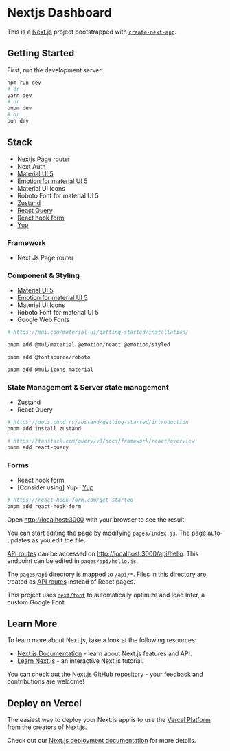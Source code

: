 # Nextjs Dashboard

This is a [Next.js](https://nextjs.org/) project bootstrapped with [`create-next-app`](https://github.com/vercel/next.js/tree/canary/packages/create-next-app).

## Getting Started

First, run the development server:

```bash
npm run dev
# or
yarn dev
# or
pnpm dev
# or
bun dev
```

## Stack

- Nextjs Page router
- Next Auth
- [Material UI 5](https://mui.com/material-ui/getting-started/installation/)
- [Emotion for material UI 5](https://emotion.sh/)
- Material UI Icons
- Roboto Font for material UI 5
- [Zustand](https://docs.pmnd.rs/zustand/getting-started/introduction)
- [React Query](https://tanstack.com/query/latest/docs/framework/react/overview)
- [React hook form](https://react-hook-form.com/get-started)
- [Yup](https://github.com/jquense/yup)

### Framework

- Next Js Page router

### Component & Styling

- [Material UI 5](https://mui.com/material-ui/getting-started/installation/)
- [Emotion for material UI 5](https://emotion.sh/)
- Material UI Icons
- Roboto Font for material UI 5
- Google Web Fonts

```bash
# https://mui.com/material-ui/getting-started/installation/

pnpm add @mui/material @emotion/react @emotion/styled

pnpm add @fontsource/roboto

pnpm add @mui/icons-material
```

### State Management & Server state management

- Zustand
- React Query

```bash
# https://docs.pmnd.rs/zustand/getting-started/introduction
pnpm add install zustand

# https://tanstack.com/query/v3/docs/framework/react/overview
pnpm add react-query
```

### Forms

- React hook form
- [Consider using] Yup : [Yup](https://github.com/jquense/yup)

```bash
# https://react-hook-form.com/get-started
pnpm add react-hook-form
```

Open [http://localhost:3000](http://localhost:3000) with your browser to see the result.

You can start editing the page by modifying `pages/index.js`. The page auto-updates as you edit the file.

[API routes](https://nextjs.org/docs/api-routes/introduction) can be accessed on [http://localhost:3000/api/hello](http://localhost:3000/api/hello). This endpoint can be edited in `pages/api/hello.js`.

The `pages/api` directory is mapped to `/api/*`. Files in this directory are treated as [API routes](https://nextjs.org/docs/api-routes/introduction) instead of React pages.

This project uses [`next/font`](https://nextjs.org/docs/basic-features/font-optimization) to automatically optimize and load Inter, a custom Google Font.

## Learn More

To learn more about Next.js, take a look at the following resources:

- [Next.js Documentation](https://nextjs.org/docs) - learn about Next.js features and API.
- [Learn Next.js](https://nextjs.org/learn) - an interactive Next.js tutorial.

You can check out [the Next.js GitHub repository](https://github.com/vercel/next.js/) - your feedback and contributions are welcome!

## Deploy on Vercel

The easiest way to deploy your Next.js app is to use the [Vercel Platform](https://vercel.com/new?utm_medium=default-template&filter=next.js&utm_source=create-next-app&utm_campaign=create-next-app-readme) from the creators of Next.js.

Check out our [Next.js deployment documentation](https://nextjs.org/docs/deployment) for more details.

